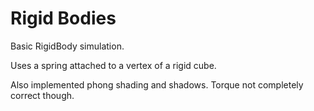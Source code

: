 Rigid Bodies
===================

Basic RigidBody simulation.

Uses a spring attached to a vertex of a rigid cube.

Also implemented phong shading and shadows. Torque not completely correct though.

